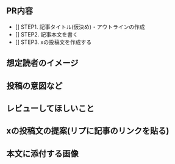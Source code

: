 ## PR内容
- [] STEP1. 記事タイトル(仮決め)・アウトラインの作成
- [] STEP2. 記事本文を書く
- [] STEP3. xの投稿文を作成する

<!-- STEP1,2の場合 -->
## 想定読者のイメージ

## 投稿の意図など

## レビューしてほしいこと

<!-- STEP3の場合 -->
## xの投稿文の提案(リプに記事のリンクを貼る)

## 本文に添付する画像

